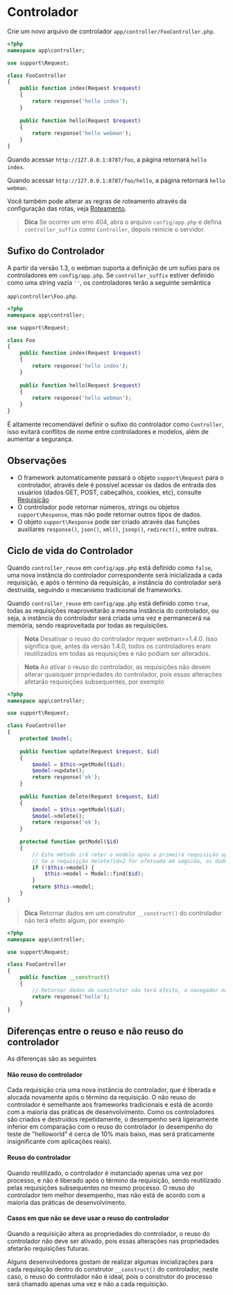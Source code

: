 # Controlador

Crie um novo arquivo de controlador `app/controller/FooController.php`.

```php
<?php
namespace app\controller;

use support\Request;

class FooController
{
    public function index(Request $request)
    {
        return response('hello index');
    }
    
    public function hello(Request $request)
    {
        return response('hello webman');
    }
}
```

Quando acessar `http://127.0.0.1:8787/foo`, a página retornará `hello index`.

Quando acessar `http://127.0.0.1:8787/foo/hello`, a página retornará `hello webman`.

Você também pode alterar as regras de roteamento através da configuração das rotas, veja [Roteamento](route.md).

> **Dica**
> Se ocorrer um erro 404, abra o arquivo `config/app.php` e defina `controller_suffix` como `Controller`, depois reinicie o servidor.

## Sufixo do Controlador
A partir da versão 1.3, o webman suporta a definição de um sufixo para os controladores em `config/app.php`. Se `controller_suffix` estiver definido como uma string vazia `''`, os controladores terão a seguinte semântica

`app\controller\Foo.php`.

```php
<?php
namespace app\controller;

use support\Request;

class Foo
{
    public function index(Request $request)
    {
        return response('hello index');
    }
    
    public function hello(Request $request)
    {
        return response('hello webman');
    }
}
```

É altamente recomendável definir o sufixo do controlador como `Controller`, isso evitará conflitos de nome entre controladores e modelos, além de aumentar a segurança.

## Observações
 - O framework automaticamente passará o objeto `support\Request` para o controlador, através dele é possível acessar os dados de entrada dos usuários (dados GET, POST, cabeçalhos, cookies, etc), consulte [Requisição](request.md)
 - O controlador pode retornar números, strings ou objetos `support\Response`, mas não pode retornar outros tipos de dados.
 - O objeto `support\Response` pode ser criado através das funções auxiliares `response()`, `json()`, `xml()`, `jsonp()`, `redirect()`, entre outras.

## Ciclo de vida do Controlador

Quando `controller_reuse` em `config/app.php` está definido como `false`, uma nova instância do controlador correspondente será inicializada a cada requisição, e após o término da requisição, a instância do controlador será destruída, seguindo o mecanismo tradicional de frameworks.

Quando `controller_reuse` em `config/app.php` está definido como `true`, todas as requisições reaproveitarão a mesma instância do controlador, ou seja, a instância do controlador será criada uma vez e permanecerá na memória, sendo reaproveitada por todas as requisições.

> **Nota**
> Desativar o reuso do controlador requer webman>=1.4.0. Isso significa que, antes da versão 1.4.0, todos os controladores eram reutilizados em todas as requisições e não podiam ser alterados.

> **Nota**
> Ao ativar o reuso do controlador, as requisições não devem alterar quaisquer propriedades do controlador, pois essas alterações afetarão requisições subsequentes, por exemplo

```php
<?php
namespace app\controller;

use support\Request;

class FooController
{
    protected $model;
    
    public function update(Request $request, $id)
    {
        $model = $this->getModel($id);
        $model->update();
        return response('ok');
    }
    
    public function delete(Request $request, $id)
    {
        $model = $this->getModel($id);
        $model->delete();
        return response('ok');
    }
    
    protected function getModel($id)
    {
        // Este método irá reter o modelo após a primeira requisição update?id=1
        // Se a requisição delete?id=2 for efetuada em seguida, os dados do ID 1 serão excluídos
        if (!$this->model) {
            $this->model = Model::find($id);
        }
        return $this->model;
    }
}
```

> **Dica**
> Retornar dados em um construtor `__construct()` do controlador não terá efeito algum, por exemplo

```php
<?php
namespace app\controller;

use support\Request;

class FooController
{
    public function __construct()
    {
        // Retornar dados do construtor não terá efeito, o navegador não receberá esta resposta
        return response('hello'); 
    }
}
```

## Diferenças entre o reuso e não reuso do controlador
As diferenças são as seguintes

#### Não reuso do controlador
Cada requisição cria uma nova instância do controlador, que é liberada e alocada novamente após o término da requisição. O não reuso do controlador é semelhante aos frameworks tradicionais e está de acordo com a maioria das práticas de desenvolvimento. Como os controladores são criados e destruídos repetidamente, o desempenho será ligeiramente inferior em comparação com o reuso do controlador (o desempenho do teste de "helloworld" é cerca de 10% mais baixo, mas será praticamente insignificante com aplicações reais).

#### Reuso do controlador
Quando reutilizado, o controlador é instanciado apenas uma vez por processo, e não é liberado após o término da requisição, sendo reutilizado pelas requisições subsequentes no mesmo processo. O reuso do controlador tem melhor desempenho, mas não está de acordo com a maioria das práticas de desenvolvimento.

#### Casos em que não se deve usar o reuso do controlador

Quando a requisição altera as propriedades do controlador, o reuso do controlador não deve ser ativado, pois essas alterações nas propriedades afetarão requisições futuras.

Alguns desenvolvedores gostam de realizar algumas inicializações para cada requisição dentro do construtor `__construct()` do controlador, neste caso, o reuso do controlador não é ideal, pois o construtor do processo será chamado apenas uma vez e não a cada requisição.
